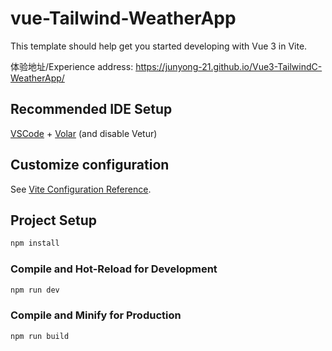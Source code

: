 # vue-Tailwind-WeatherApp

This template should help get you started developing with Vue 3 in Vite.

体验地址/Experience address: https://junyong-21.github.io/Vue3-TailwindC-WeatherApp/


## Recommended IDE Setup

[VSCode](https://code.visualstudio.com/) + [Volar](https://marketplace.visualstudio.com/items?itemName=Vue.volar) (and disable Vetur)

## Customize configuration

See [Vite Configuration Reference](https://vitejs.dev/config/).

## Project Setup

```sh
npm install
```

### Compile and Hot-Reload for Development

```sh
npm run dev
```

### Compile and Minify for Production

```sh
npm run build
```
